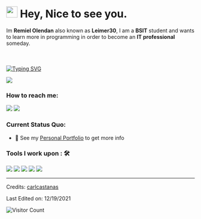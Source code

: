 <h1><img src="https://emojis.slackmojis.com/emojis/images/1531849430/4246/blob-sunglasses.gif?1531849430" width="30"/> Hey, Nice to see you.</h1>

Im **Remiel Olendan** also known as **Leimer30**, I am a **BSIT** student and wants to learn more in programming in order to become an **IT professional** someday.<br><br>
<a href="https://www.youtube.com/remielolendan"><br><br>
[![Typing SVG](https://readme-typing-svg.herokuapp.com?color=%2349F707&lines=I'm+Remiel+Olendan%C3%B1as%2C+20+years+old;BSIT+Student)](https://git.io/typing-svg)

[![](https://img.shields.io/badge/Gmail-olendanmiel@gmail.com-red)](mailto:olendanmiel@gmail.com)

### How to reach me: 
<a href="mailto: olendanmiel@gmail.com">
<img src="https://img.shields.io/badge/-olendanmiel55%gmail.com-7B83EB?&style=for-the-badge&logo=Microsoft-outlook&logoColor=white" ></a>
 <img src="https://img.shields.io/badge/Leimer30.github.io-%2312100E.svg?&style=for-the-badge&logo=safari&logoColor=white"></a>

### Current Status Quo:

- 👀 See my [Personal Portfolio](https://Leimer30.github.io/portfolio/) to get more info

### Tools I work upon : 🛠

<img src="https://img.shields.io/badge/html5-%23E34F26.svg?style=for-the-badge&logo=html5&logoColor=white">   <img src="https://img.shields.io/badge/css3%20-%2314354C.svg?&style=for-the-badge&logo=css3&logoColor=white">   <img src="https://img.shields.io/badge/javascript%20-%23323330.svg?&style=for-the-badge&logo=javascript&logoColor=%23F7DF1E"> <img src="https://img.shields.io/badge/PHP%20-%23777BB4.svg?&style=for-the-badge&logo=php&logoColor=white"> <img src="https://img.shields.io/badge/node.js%20-%23008CC1.svg?&style=for-the-badge&logo=node.js&logoColor=white">


-----
Credits: [carlcastanas](https://github.com/carlcastanas)

Last Edited on: 12/19/2021

![Visitor Count](https://profile-counter.glitch.me/{carlcastanas}/count.svg)
